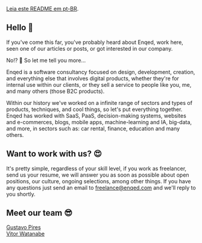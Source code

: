 [Leia este README em pt-BR](https://github.com/enqed/.github/blob/main/profile/pt-br.md).

## Hello 👋

If you've come this far, you've probably heard about Enqed, work here, seen one of our articles or posts, or got interested in our company.

No!? 👀 So let me tell you more...

Enqed is a software consultancy focused on design, development, creation, and everything else that involves digital products, whether they're for internal use within our clients, or they sell a service to people like you, me, and many others (those B2C products).

Within our history we've worked on a infinite range of sectors and types of products, techniques, and cool things, so let's put everything together. Enqed has worked with SaaS, PaaS, decision-making systems, websites and e-commerces, blogs, mobile apps, machine-learning and IA, big-data, and more, in sectors such as: car rental, finance, education and many others.

## Want to work with us? 😍

It's pretty simple, regardless of your skill level, if you work as freelancer, send us your resume, we will answer you as soon as possible about open positions, our culture, ongoing selections, among other things. If you have any questions just send an email to freelance@enqed.com and we'll reply to you shortly.

## Meet our team 😎

[Gustavo Pires](https://www.linkedin.com/in/gustavo-gon-pires/)<br>
[Vitor Watanabe](https://www.linkedin.com/in/vitorwatanabe/)

